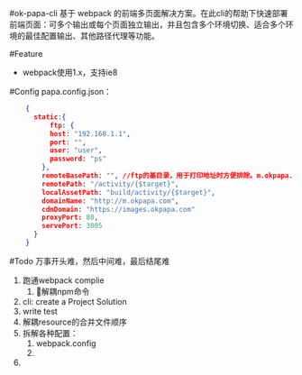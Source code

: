 #ok-papa-cli
基于 webpack 的前端多页面解决方案。在此cli的帮助下快速部署前端页面：可多个输出或每个页面独立输出，并且包含多个环境切换、适合多个环境的最佳配置输出、其他路径代理等功能。


#Feature
* webpack使用1.x，支持ie8

#Config
papa.config.json：
```json
    {
      static:{
          ftp: {
          host: "192.168.1.1",
          port: "",
          user: "user",
          password: "ps"
        },
        remoteBasePath: "", //ftp的基目录，用于打印地址时方便排除。m.okpapa.com
        remotePath: "/activity/{$target}",
        localAssetPath: "build/activity/{$target}",
        domainName: "http://m.okpapa.com",
        cdnDomain: "https://images.okpapa.com"
        proxyPort: 80,
        servePort: 3005
      }
    }
```


#Todo
万事开头难，然后中间难，最后结尾难
1. 跑通webpack complie
    1. 解耦npm命令
1. cli: create a Project Solution
1. write test
1. 解耦resource的合并文件顺序
1. 拆解各种配置：
    1. webpack.config
    1. 
1. 




<!-- script
`
"watch": "webpack --progress --colors --watch --config ./bin/webpack.config.js",
"build": "webpack --progress --colors --config ./bin/webpack.config.js",
"start": "serve -p 3005"
` -->